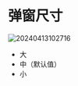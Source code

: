 # 弹窗尺寸

![20240413102716](https://nocobase-docs.oss-cn-beijing.aliyuncs.com/20240413102716.png)

- 大
- 中（默认值）
- 小